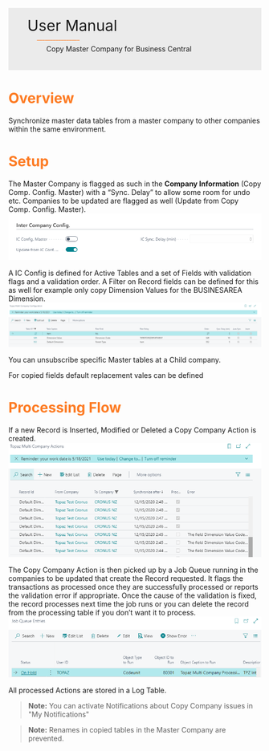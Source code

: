 <br/>
<div style="page-break-after: always; width:100%; background-color: #EBEBEB;">
<br/>
<span style="margin-left: 1cm; font-size: 30px;">User Manual</span>
<br/>
<sup style="margin-left: 1.5cm; color:#FD7B23;">________________</sup>
<br/>
<span style="margin-left: 2cm;">Copy Master Company for Business Central</span>
<br/>
<br/>
<br/>
</div>
<div style="page-break-after: always;"></div>

# <span style="color:#FD7B23">Overview</span>

Synchronize master data tables from a master company to other companies within the same environment.

# <span style="color:#FD7B23">Setup</span>

The Master Company is flagged as such in the __Company Information__ (Copy Comp. Config. Master) with a “Sync. Delay” to allow some room for undo etc.
Companies to be updated are flagged as well (Update from Copy Comp. Config. Master).
![Setup Company Information](img/setup.01-c6da6db8-e231-4183-a19c-57aa50c0039f.PNG)

A IC Config is defined for Active Tables and a set of Fields with validation flags and a validation order.
A Filter on Record fields can be defined for this as well for example only copy Dimension Values for the BUSINESAREA Dimension.
![Setup Copy Company](img/setup.02-55c991bf-ce57-4f79-bb79-acc4be6b14ec.PNG)

You can unsubscribe specific Master tables at a Child company.

For copied fields default replacement vales can be defined

# <span style="color:#FD7B23">Processing Flow</span>

If a new Record is Inserted, Modified or Deleted a Copy Company Action is created.
![Copy Company Actions](img/actions.01-92e0c324-84f1-4741-b329-0f1f26159d4c.PNG)

The Copy Company Action is then picked up by a Job Queue running in the companies to be updated that create the Record requested.
It flags the transactions as processed once they are successfully processed or reports the validation error if appropriate.
Once the cause of the validation is fixed, the record processes next time the job runs or you can delete the record from the processing table if you don’t want it to process.
![Copy Company Job Queue](img/jobqueue.01-3026aa13-f268-4127-8283-0e984b90c317.PNG)

All processed Actions are stored in a Log Table.

> __Note:__ You can activate Notifications about Copy Company issues in "My Notifications"

> __Note:__ Renames in copied tables in the Master Company are prevented.
